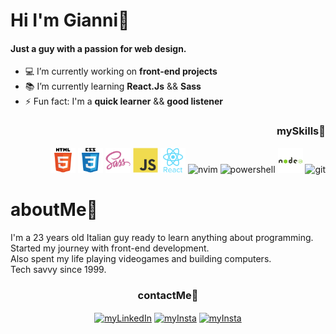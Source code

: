 <h1 align="left">Hi I'm Gianni🌌</h1>
<h4>Just a guy with a passion for web design.</h4>

- 💻 I’m currently working on **front-end projects**
- 📚 I’m currently learning **React.Js** && **Sass**
- ⚡ Fun fact: I'm a **quick learner** && **good listener**

<h3 align="right">mySkills🔎</h3>
<p align="right">
  <img src="https://raw.githubusercontent.com/devicons/devicon/master/icons/html5/html5-original-wordmark.svg" alt="html5" width="40" height="40"/>
  <img src="https://raw.githubusercontent.com/devicons/devicon/master/icons/css3/css3-original-wordmark.svg" alt="css3" width="40" height="40"/>
  <img src="https://raw.githubusercontent.com/devicons/devicon/master/icons/sass/sass-original.svg" alt="sass" width="40" height="40"/>
  <img src="https://raw.githubusercontent.com/devicons/devicon/master/icons/javascript/javascript-original.svg" alt="javascript" width="40" height="40"/>
  <img src="https://raw.githubusercontent.com/devicons/devicon/master/icons/react/react-original-wordmark.svg" alt="react" width="40" height="40"/>
  <img src="https://upload.wikimedia.org/wikipedia/commons/3/3a/Neovim-mark.svg" alt="nvim" width="40" height="40"/>
  <img src="https://upload.wikimedia.org/wikipedia/commons/a/af/PowerShell_Core_6.0_icon.png" alt="powershell" width="40" height="40"/>
  <img src="https://raw.githubusercontent.com/devicons/devicon/master/icons/nodejs/nodejs-original-wordmark.svg" alt="nodejs" width="40" height="40"/>
  <img src="https://www.vectorlogo.zone/logos/git-scm/git-scm-icon.svg" alt="git" width="40" height="40"/>

<h1 align="left">aboutMe📑</h1>
<p align="left">
  I'm a 23 years old Italian guy ready to learn anything about programming.<br>
  Started my journey with front-end development.<br>
  Also spent my life playing videogames and building computers.<br>
  Tech savvy since 1999.

<h3 align="center">contactMe📲</h3>
<p align="center">
  <a href="https://www.linkedin.com/in/gianni-pintus-23124b23a/"><img align="center" src="https://upload.wikimedia.org/wikipedia/commons/8/81/LinkedIn_icon.svg" alt="myLinkedIn" height="40" width="40" /></a>
  <a href="https://www.instagram.com/hissue5.56/"><img align="center" src="https://upload.wikimedia.org/wikipedia/commons/9/96/Instagram.svg" alt="myInsta" height="40" width="40"/></a>
  <a href="mailto:hissue5.56@gmail.com"><img align="center" src="https://upload.wikimedia.org/wikipedia/commons/7/7e/Gmail_icon_%282020%29.svg" alt="myInsta" height="40" width="40"/></a>
